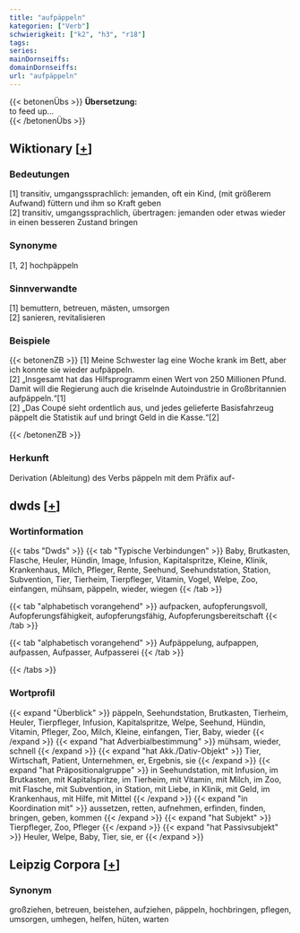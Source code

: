 ```yaml
---
title: "aufpäppeln"
kategorien: ["Verb"]
schwierigkeit: ["k2", "h3", "r18"]
tags:
series:
mainDornseiffs:
domainDornseiffs:
url: "aufpäppeln"
---
```


{{< betonenÜbs >}}
**Übersetzung:**  
to feed up...  
{{< /betonenÜbs >}}

## Wiktionary [[+](https://de.wiktionary.org/wiki/aufpäppeln)]

### Bedeutungen
[1] transitiv, umgangssprachlich: jemanden, oft ein Kind, (mit größerem Aufwand) füttern und ihm so Kraft geben  
[2] transitiv, umgangssprachlich, übertragen: jemanden oder etwas wieder in einen besseren Zustand bringen  

### Synonyme
[1, 2] hochpäppeln  

### Sinnverwandte
[1] bemuttern, betreuen, mästen, umsorgen  
[2] sanieren, revitalisieren  

### Beispiele
{{< betonenZB >}}
[1] Meine Schwester lag eine Woche krank im Bett, aber ich konnte sie wieder aufpäppeln.  
[2] „Insgesamt hat das Hilfsprogramm einen Wert von 250 Millionen Pfund. Damit will die Regierung auch die kriselnde Autoindustrie in Großbritannien aufpäppeln.“[1]  
[2] „Das Coupé sieht ordentlich aus, und jedes gelieferte Basisfahrzeug päppelt die Statistik auf und bringt Geld in die Kasse.“[2]  

{{< /betonenZB >}}
### Herkunft
Derivation (Ableitung) des Verbs päppeln mit dem Präfix auf-  



## dwds [[+](https://www.dwds.de/wb/aufpäppeln)]

### Wortinformation
{{< tabs "Dwds" >}}
{{< tab "Typische Verbindungen" >}}
Baby, Brutkasten, Flasche, Heuler, Hündin, Image, Infusion, Kapitalspritze, Kleine, Klinik, Krankenhaus, Milch, Pfleger, Rente, Seehund, Seehundstation, Station, Subvention, Tier, Tierheim, Tierpfleger, Vitamin, Vogel, Welpe, Zoo, einfangen, mühsam, päppeln, wieder, wiegen
{{< /tab >}}

{{< tab "alphabetisch vorangehend" >}}
aufpacken, aufopferungsvoll, Aufopferungsfähigkeit, aufopferungsfähig, Aufopferungsbereitschaft
{{< /tab >}}

{{< tab "alphabetisch vorangehend" >}}
Aufpäppelung, aufpappen, aufpassen, Aufpasser, Aufpasserei
{{< /tab >}}

{{< /tabs >}}

### Wortprofil
{{< expand "Überblick" >}} päppeln, Seehundstation, Brutkasten, Tierheim, Heuler, Tierpfleger, Infusion, Kapitalspritze, Welpe, Seehund, Hündin, Vitamin, Pfleger, Zoo, Milch, Kleine, einfangen, Tier, Baby, wieder {{< /expand >}}
{{< expand "hat Adverbialbestimmung" >}} mühsam, wieder, schnell {{< /expand >}}
{{< expand "hat Akk./Dativ-Objekt" >}} Tier, Wirtschaft, Patient, Unternehmen, er, Ergebnis, sie {{< /expand >}}
{{< expand "hat Präpositionalgruppe" >}} in Seehundstation, mit Infusion, im Brutkasten, mit Kapitalspritze, im Tierheim, mit Vitamin, mit Milch, im Zoo, mit Flasche, mit Subvention, in Station, mit Liebe, in Klinik, mit Geld, im Krankenhaus, mit Hilfe, mit Mittel {{< /expand >}}
{{< expand "in Koordination mit" >}} aussetzen, retten, aufnehmen, erfinden, finden, bringen, geben, kommen {{< /expand >}}
{{< expand "hat Subjekt" >}} Tierpfleger, Zoo, Pfleger {{< /expand >}}
{{< expand "hat Passivsubjekt" >}} Heuler, Welpe, Baby, Tier, sie, er {{< /expand >}}

## Leipzig Corpora [[+](https://corpora.uni-leipzig.de/en/res?word=aufpäppeln&corpusId=deu_newscrawl-public_2018)]


### Synonym
großziehen, betreuen, beistehen, aufziehen, päppeln, hochbringen, pflegen, umsorgen, umhegen, helfen, hüten, warten

